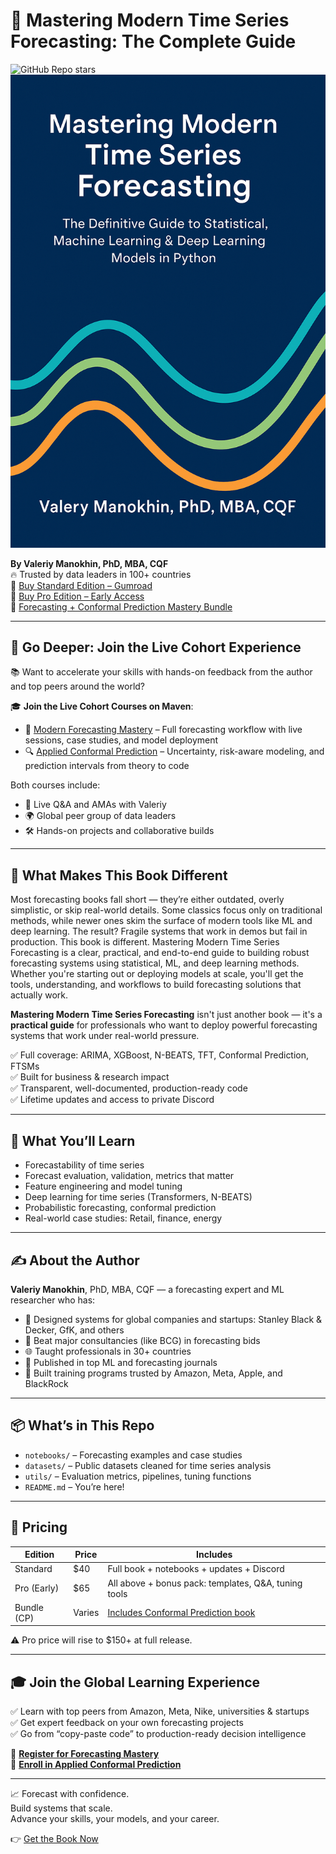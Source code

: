 # 📘 Mastering Modern Time Series Forecasting: The Complete Guide

![GitHub Repo stars](https://img.shields.io/github/stars/valeman/Mastering-Modern-Time-Series-Forecasting-The-Complete-Guide?style=social)  
![Mastering Modern Time Series Forecasting book](Book_cover.png)

**By Valeriy Manokhin, PhD, MBA, CQF**  
🔥 Trusted by data leaders in 100+ countries  
🔗 [Buy Standard Edition – Gumroad](https://valeman.gumroad.com/l/MasteringModernTimeSeriesForecasting)  
🔗 [Buy Pro Edition – Early Access](https://valeman.gumroad.com/l/MasteringModernTimeSeriesForecastingPro)  
🎁 [Forecasting + Conformal Prediction Mastery Bundle](https://valeman.gumroad.com/l/Forecasting_Conformal_Prediction_Mastery_Bundle)

---

## 🚀 Go Deeper: Join the Live Cohort Experience

📚 Want to accelerate your skills with hands-on feedback from the author and top peers around the world?

🎓 **Join the Live Cohort Courses on Maven**:

- 🧠 [Modern Forecasting Mastery](https://maven.com/valeriy-manokhin/modern-forecasting-mastery) – Full forecasting workflow with live sessions, case studies, and model deployment
- 🔍 [Applied Conformal Prediction](https://maven.com/valeriy-manokhin/applied-conformal-prediction) – Uncertainty, risk-aware modeling, and prediction intervals from theory to code

Both courses include:
- 💬 Live Q&A and AMAs with Valeriy
- 🌍 Global peer group of data leaders
- 🛠️ Hands-on projects and collaborative builds

---

## 💎 What Makes This Book Different

Most forecasting books fall short — they’re either outdated, overly simplistic, or skip real-world details. Some classics focus only on traditional methods, while newer ones skim the surface of modern tools like ML and deep learning.
The result? Fragile systems that work in demos but fail in production.
This book is different.
Mastering Modern Time Series Forecasting is a clear, practical, and end-to-end guide to building robust forecasting systems using statistical, ML, and deep learning methods.
Whether you're starting out or deploying models at scale, you'll get the tools, understanding, and workflows to build forecasting solutions that actually work.

**Mastering Modern Time Series Forecasting** isn't just another book — it's a **practical guide** for professionals who want to deploy powerful forecasting systems that work under real-world pressure.

✅ Full coverage: ARIMA, XGBoost, N-BEATS, TFT, Conformal Prediction, FTSMs  
✅ Built for business & research impact  
✅ Transparent, well-documented, production-ready code  
✅ Lifetime updates and access to private Discord

---

## 🧠 What You’ll Learn

- Forecastability of time series
- Forecast evaluation, validation, metrics that matter
- Feature engineering and model tuning
- Deep learning for time series (Transformers, N-BEATS)
- Probabilistic forecasting, conformal prediction
- Real-world case studies: Retail, finance, energy

---

## ✍️ About the Author

**Valeriy Manokhin**, PhD, MBA, CQF — a forecasting expert and ML researcher who has:

- 🧪 Designed systems for global companies and startups: Stanley Black & Decker, GfK, and others  
- 🥇 Beat major consultancies (like BCG) in forecasting bids  
- 🌐 Taught professionals in 30+ countries  
- 🧠 Published in top ML and forecasting journals  
- 🎯 Built training programs trusted by Amazon, Meta, Apple, and BlackRock

---

## 📦 What’s in This Repo

- `notebooks/` – Forecasting examples and case studies  
- `datasets/` – Public datasets cleaned for time series analysis  
- `utils/` – Evaluation metrics, pipelines, tuning functions  
- `README.md` – You’re here!

---

## 💸 Pricing

| Edition         | Price   | Includes                                                                 |
|-----------------|---------|--------------------------------------------------------------------------|
| Standard        | $40     | Full book + notebooks + updates + Discord                                |
| Pro (Early)     | $65     | All above + bonus pack: templates, Q&A, tuning tools                     |
| Bundle (CP)     | Varies  | [Includes Conformal Prediction book](https://valeman.gumroad.com/l/Forecasting_Conformal_Prediction_Mastery_Bundle) |

⚠️ Pro price will rise to $150+ at full release.

---

## 🎓 Join the Global Learning Experience

✅ Learn with top peers from Amazon, Meta, Nike, universities & startups  
✅ Get expert feedback on your own forecasting projects  
✅ Go from “copy-paste code” to production-ready decision intelligence

📅 **[Register for Forecasting Mastery](https://maven.com/valeriy-manokhin/modern-forecasting-mastery)**  
🔬 **[Enroll in Applied Conformal Prediction](https://maven.com/valeriy-manokhin/applied-conformal-prediction)**

---

📈 Forecast with confidence.  
Build systems that scale.  
Advance your skills, your models, and your career.

👉 [Get the Book Now](https://valeman.gumroad.com/l/MasteringModernTimeSeriesForecasting)




